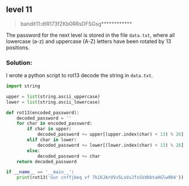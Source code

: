 ## level 11

>bandit11:dtR173fZKb0RRsDFSGsg************

The password for the next level is stored in the file `data.txt`, where all lowercase (a-z) and uppercase (A-Z) letters have been rotated by 13 positions.

### Solution:

I wrote a python script to rot13 decode the string in `data.txt`.

```python
import string

upper = list(string.ascii_uppercase)
lower = list(string.ascii_lowercase)

def rot13(encoded_password):
    decoded_password = ''
    for char in encoded_password:
        if char in upper:
            decoded_password += upper[(upper.index(char) + 13) % 26]
        elif char in lower:
            decoded_password += lower[(lower.index(char) + 13) % 26]
        else:
            decoded_password += char
    return decoded_password

if __name__ == '__main__':
    print(rot13('Gur cnffjbeq vf 7k16JArUVv5LxVuJfsSVdbbtaHGlw9D4'))
```